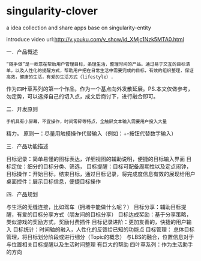 singularity-clover
==================

a idea collection and share apps base on singularity-entity 

introduce video url:http://v.youku.com/v_show/id_XMjc1Nzk5MTA0.html



一．产品概述

    “随手做”是一款意在帮助用户管理目标，条理生活，整理时间的产品。通过易于交互的目标清单，以及人性化的提醒方式，帮助用户把在日常生活中需要完成的目标，有效的组织整理，保证高效，健康的生活，有爱的生活方式（lifestyle）.
作为四叶草系列的第一个作品，作为一个基点向外发散延展。PS.本文仅做参考，勿定势，可以选择自己的切入点，成文后商讨下，进行融合即可。


二．开发原则

    手机具有小屏幕，不宜操作，时间零碎等特点，全触屏文本输入需要用户投入大量
精力。
原则一：尽量用触摸操作代替输入（例如：+-按钮代替数字输入）

三．产品功能描述

目标记录：简单易懂的图标表达，详细视图的辅助说明，便捷的目标输入界面
目标定位：细分的目标分类、筛选，
目标提醒：目标可配备周期性以及定点闹钟，
目标操作：开始目标，结束目标，通过目标记录，将完成度信息有效的展现给用户
桌面控件：展示目标信息，便捷目标操作


四．产品规划

与生活的无缝连接，比如驾车（拥堵中能做什么呢？）
目标分享：辅助目标提醒，有爱的目标分享方式（朋友间的目标分享）
目标达成奖励：基于分享策略，类似游戏的奖励方式，奖励付费插件
目标记录进阶：更加友善的，快捷的用户输入
目标统计：时间轴的融入，人性化的反馈给已知的功能点
目标管理：
总体目标管理，将目标划分阶段或进行细分（Topic的概念）
与LBS的融合，位置信息对于与位置相关目标提醒以及生活时间整理  	有巨大的帮助
四叶草系列：作为生活助手的方向


